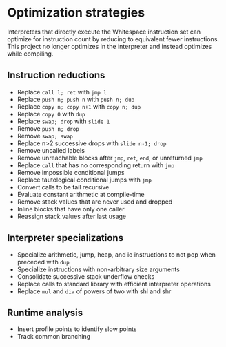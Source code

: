 # Optimization strategies

Interpreters that directly execute the Whitespace instruction set can
optimize for instruction count by reducing to equivalent fewer
instructions. This project no longer optimizes in the interpreter and
instead optimizes while compiling.

## Instruction reductions

- Replace `call l; ret` with `jmp l`
- Replace `push n; push n` with `push n; dup`
- Replace `copy n; copy n+1` with `copy n; dup`
- Replace `copy 0` with `dup`
- Replace `swap; drop` with `slide 1`
- Remove `push n; drop`
- Remove `swap; swap`
- Replace n>2 successive drops with `slide n-1; drop`
- Remove uncalled labels
- Remove unreachable blocks after `jmp`, `ret`, `end`, or unreturned `jmp`
- Replace `call` that has no corresponding return with `jmp`
- Remove impossible conditional jumps
- Replace tautological conditional jumps with `jmp`
- Convert calls to be tail recursive
- Evaluate constant arithmetic at compile-time
- Remove stack values that are never used and dropped
- Inline blocks that have only one caller
- Reassign stack values after last usage

## Interpreter specializations

- Specialize arithmetic, jump, heap, and io instructions to not pop when preceded with `dup`
- Specialize instructions with non-arbitrary size arguments
- Consolidate successive stack underflow checks
- Replace calls to standard library with efficient interpreter operations
- Replace `mul` and `div` of powers of two with shl and shr

## Runtime analysis

- Insert profile points to identify slow points
- Track common branching
